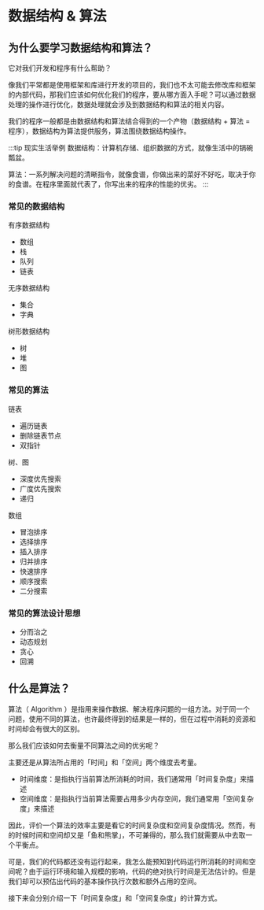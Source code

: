 <script setup>
import { loginRead } from '@/utils/login-read'

loginRead('j30001')
</script>

# <AppCode code="53" /> 数据结构 & 算法

<ClientOnly><AppRead code="j30001" /></ClientOnly>

## 为什么要学习数据结构和算法？

它对我们开发和程序有什么帮助？

像我们平常都是使用框架和库进行开发的项目的，我们也不太可能去修改库和框架的内部代码，那我们应该如何优化我们的程序，要从哪方面入手呢？可以通过数据处理的操作进行优化，数据处理就会涉及到数据结构和算法的相关内容。

我们的程序一般都是由数据结构和算法结合得到的一个产物（数据结构 + 算法 = 程序），数据结构为算法提供服务，算法围绕数据结构操作。

:::tip 现实生活举例
数据结构：计算机存储、组织数据的方式，就像生活中的锅碗瓢盆。

算法：一系列解决问题的清晰指令，就像食谱，你做出来的菜好不好吃，取决于你的食谱。在程序里面就代表了，你写出来的程序的性能的优劣。
:::

### 常见的数据结构

有序数据结构

-   数组
-   栈
-   队列
-   链表

无序数据结构

-   集合
-   字典

树形数据结构

-   树
-   堆
-   图

### 常见的算法

链表

-   遍历链表
-   删除链表节点
-   双指针

树、图

-   深度优先搜索
-   广度优先搜索
-   递归

数组

-   冒泡排序
-   选择排序
-   插入排序
-   归并排序
-   快速排序
-   顺序搜索
-   二分搜索

### 常见的算法设计思想

-   分而治之
-   动态规划
-   贪心
-   回溯

## 什么是算法？

算法（ Algorithm ）是指用来操作数据、解决程序问题的一组方法。对于同一个问题，使用不同的算法，也许最终得到的结果是一样的，但在过程中消耗的资源和时间却会有很大的区别。

那么我们应该如何去衡量不同算法之间的优劣呢？

主要还是从算法所占用的「时间」和「空间」两个维度去考量。

-   时间维度：是指执行当前算法所消耗的时间，我们通常用「时间复杂度」来描述
-   空间维度：是指执行当前算法需要占用多少内存空间，我们通常用「空间复杂度」来描述

因此，评价一个算法的效率主要是看它的时间复杂度和空间复杂度情况。然而，有的时候时间和空间却又是「鱼和熊掌」，不可兼得的，那么我们就需要从中去取一个平衡点。

可是，我们的代码都还没有运行起来，我怎么能预知到代码运行所消耗的时间和空间呢？由于运行环境和输入规模的影响，代码的绝对执行时间是无法估计的。但是我们却可以预估出代码的基本操作执行次数和额外占用的空间。

接下来会分别介绍一下「时间复杂度」和「空间复杂度」的计算方式。

<AppComment />